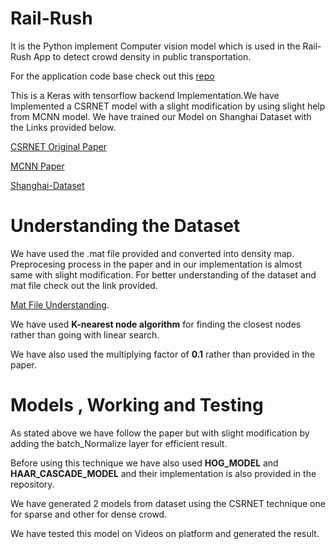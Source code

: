 # Rail-Rush
It is the Python implement Computer vision model which is used in the Rail-Rush App to detect crowd density in public transportation.

For the application code base check out this [repo](https://github.com/husainattar/RailRush-React-App)

This is a Keras with tensorflow backend Implementation.We have Implemented a CSRNET model with a slight modification 
by using slight help from  MCNN model.
We have trained our Model on Shanghai Dataset with the Links provided below.

[CSRNET Original Paper](https://arxiv.org/abs/1802.10062)

[MCNN Paper](https://zpascal.net/cvpr2016/Zhang_Single-Image_Crowd_Counting_CVPR_2016_paper.pdf)

[Shanghai-Dataset](https://drive.google.com/file/d/16dhJn7k4FWVwByRsQAEpl9lwjuV03jVI/view)

# Understanding the Dataset

We have used the .mat file provided and converted into density map.
Preprocesing process in the paper and in our implementation is almost same with slight modification.
For better understanding of the dataset and mat file check out the link provided.

[Mat File Understanding](https://www.researchgate.net/post/explain_ground-truth_mat_file_of_an_image_for_CNN).

We have used **K-nearest node algorithm** for finding the closest nodes rather than going with linear search.

We have also used the multiplying factor of **0.1** rather than provided in the paper.

# Models , Working and Testing

As stated above we have follow the paper but with slight modification by adding the batch_Normalize layer for efficient result.

Before using this technique we have also used **HOG_MODEL** and **HAAR_CASCADE_MODEL** and their implementation is also provided
in the repository.

We have generated 2 models from dataset using the CSRNET technique one for sparse and other for dense crowd.

We have tested this model on Videos on platform and generated the result.



